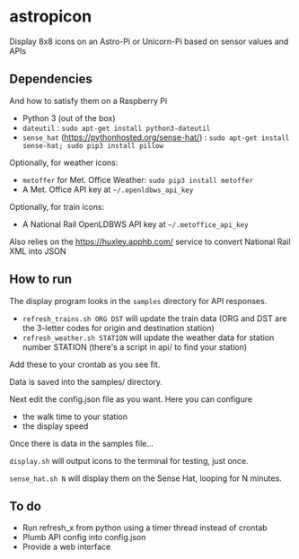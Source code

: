 # astropicon

Display 8x8 icons on an Astro-Pi or Unicorn-Pi based on sensor values and APIs 

## Dependencies

And how to satisfy them on a Raspberry Pi

* Python 3 (out of the box)
* `dateutil` : `sudo apt-get install python3-dateutil`
* `sense_hat` (https://pythonhosted.org/sense-hat/) : `sudo apt-get install sense-hat; sudo pip3 install pillow`

Optionally, for weather icons:

* `metoffer` for Met. Office Weather: `sudo pip3 install metoffer`
* A Met. Office API key at `~/.openldbws_api_key`

Optionally, for train icons:

* A National Rail OpenLDBWS API key at `~/.metoffice_api_key`

Also relies on the https://huxley.apphb.com/ service to convert National Rail XML into JSON

## How to run

The display program looks in the `samples` directory for API responses.

* `refresh_trains.sh ORG DST` will update the train data (ORG and DST are the 3-letter codes for origin and destination station)
* `refresh_weather.sh STATION`  will update the weather data for station number STATION (there's a script in api/ to find your station)

Add these to your crontab as you see fit.

Data is saved into the samples/ directory.

Next edit the config.json file as you want. Here you can configure
* the walk time to your station
* the display speed

Once there is data in the samples file...

`display.sh` will output icons to the terminal for testing, just once.

`sense_hat.sh N` will display them on the Sense Hat, looping for N minutes.

## To do

* Run refresh_x from python using a timer thread instead of crontab
* Plumb API config into config.json
* Provide a web interface


